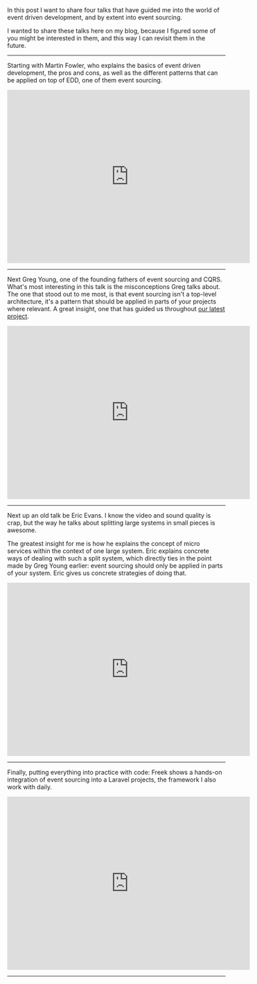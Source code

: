 In this post I want to share four talks that have guided me into the world of event driven development, and by extent into event sourcing.

I wanted to share these talks here on my blog, because I figured some of you might be interested in them, and this way I can revisit them in the future.

---

Starting with Martin Fowler, who explains the basics of event driven development, the pros and cons, as well as the different patterns that can be applied on top of EDD, one of them event sourcing.

<p>
    <iframe width="560" height="400" 
        src="https://www.youtube.com/embed/STKCRSUsyP0" 
        frameborder="0" 
        allow="accelerometer; autoplay; encrypted-media; gyroscope; picture-in-picture" 
        allowfullscreen>
    </iframe>
</p>

---

Next Greg Young, one of the founding fathers of event sourcing and CQRS. What's most interesting in this talk is the misconceptions Greg talks about. The one that stood out to me most, is that event sourcing isn't a top-level architecture, it's a pattern that should be applied in parts of your projects where relevant. A great insight, one that has guided us throughout [our latest project](/blog/combining-event-sourcing-and-stateful-systems). 

<p>
    <iframe width="560" height="400" 
        src="https://www.youtube.com/embed/LDW0QWie21s" 
        frameborder="0" 
        allow="accelerometer; autoplay; encrypted-media; gyroscope; picture-in-picture" 
        allowfullscreen>
    </iframe>
</p>


---

Next up an old talk be Eric Evans. I know the video and sound quality is crap, but the way he talks about splitting large systems in small pieces is awesome. 

The greatest insight for me is how he explains the concept of micro services within the context of one large system. Eric explains concrete ways of dealing with such a split system, which directly ties in the point made by Greg Young earlier: event sourcing should only be applied in parts of your system. Eric gives us concrete strategies of doing that. 

<p>
    <iframe width="560" height="400" 
        src="https://www.youtube.com/embed/OTF2Y6TLTG0" 
        frameborder="0" 
        allow="accelerometer; autoplay; encrypted-media; gyroscope; picture-in-picture" 
        allowfullscreen>
    </iframe>
</p>

---

Finally, putting everything into practice with code: Freek shows a hands-on integration of event sourcing into a Laravel projects, the framework I also work with daily.

<p>
    <iframe width="560" height="400" 
        src="https://www.youtube.com/embed/9tbxl_I1EGE" 
        frameborder="0" 
        allow="accelerometer; autoplay; encrypted-media; gyroscope; picture-in-picture" 
        allowfullscreen>
    </iframe>
</p>

---

